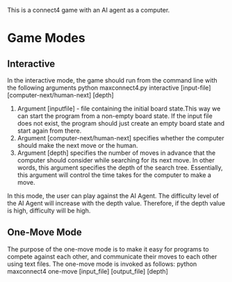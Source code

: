 This is a connect4 game with an AI agent as a computer. 

# Game Modes
## Interactive
In the interactive mode, the game should run from the command line with the following arguments
    python maxconnect4.py interactive [input-file] [computer-next/human-next] [depth]
1. Argument [inputfile] - file containing the initial board state.This way we can start the program from a non-empty board state. If the input file does not exist, the program should just create an empty board state and start again from there.
2. Argument [computer-next/human-next] specifies whether the computer should make the next move or the human. 
3. Argument [depth] specifies the number of moves in advance that the computer should consider while searching for its next move. In other words, this argument specifies the depth of the search tree. Essentially, this argument will control the time takes for the computer to make a move.

In this mode, the user can play against the AI Agent. The difficulty level of the AI Agent will increase with the depth value. Therefore, if the depth value is high, difficulty will be high. 

## One-Move Mode
The purpose of the one-move mode is to make it easy for programs to compete against each other, and communicate their moves to each other using text files. The one-move mode is invoked as follows:
    python maxconnect4 one-move [input_file] [output_file] [depth]